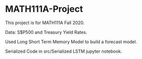 # MATH111A-Project
 This project is for MATH111A Fall 2020. 
 
 Data: S$P500 and Treasury Yield Rates.
 
 Used Long Short Term Memory Model to build a forecast model.
 
 Serialized Code in src/Serialized LSTM jupyter notebook.
